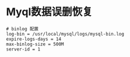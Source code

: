 # Myql数据误删恢复


```
# binlog 配置
log-bin = /usr/local/mysql/logs/mysql-bin.log
expire-logs-days = 14
max-binlog-size = 500M
server-id = 1

```


